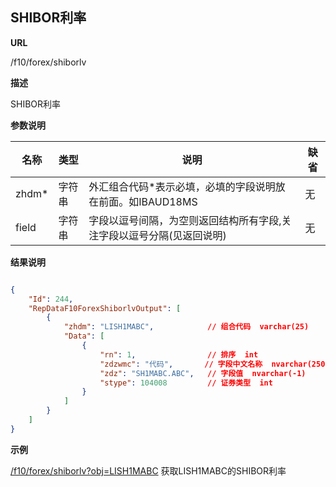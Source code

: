  	
## SHIBOR利率

**URL**

/f10/forex/shiborlv

**描述**

SHIBOR利率

**参数说明**

|名称|类型|说明|缺省|
| -------- | -------- | -------- | -------- |
|zhdm\*|字符串|外汇组合代码\*表示必填，必填的字段说明放在前面。如IBAUD18MS|无|
|field|字符串|字段以逗号间隔，为空则返回结构所有字段,关注字段以逗号分隔(见返回说明)|无|


**结果说明**

```json

{
	"Id": 244,
    "RepDataF10ForexShiborlvOutput": [
        {
            "zhdm": "LISH1MABC",			// 组合代码  varchar(25)
            "Data": [
                {
                    "rn": 1,				// 排序  int               
                    "zdzwmc": "代码",       // 字段中文名称  nvarchar(250) 
                    "zdz": "SH1MABC.ABC",   // 字段值  nvarchar(-1)     
                    "stype": 104008         // 证券类型  int             
                }
            ]
	   	}
	]
}
```

**示例**

[/f10/forex/shiborlv?obj=LISH1MABC]($APIHOST$/f10/forex/shiborlv?obj=LISH1MABC)
获取LISH1MABC的SHIBOR利率
